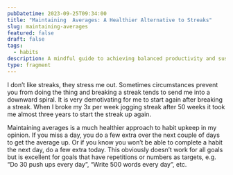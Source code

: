```yaml
---
pubDatetime: 2023-09-25T09:34:00
title: "Maintaining  Averages: A Healthier Alternative to Streaks"
slug: maintaining-averages
featured: false
draft: false
tags:
  - habits
description: A mindful guide to achieving balanced productivity and sustained well-being.
type: fragment
---
```

I don’t like streaks, they stress me out. Sometimes circumstances prevent you from doing the thing and breaking a streak tends to send me into a downward spiral. It is very demotivating for me to start again after breaking a streak. When I broke my 3x per week jogging streak after 50 weeks it took me almost three years to start the streak up again.

Maintaining averages is a much healthier approach to habit upkeep in my opinion. If you miss a day, you do a few extra over the next couple of days to get the average up. Or if you know you won’t be able to complete a habit the next day, do a few extra today. This obviously doesn’t work for all goals but is excellent for goals that have repetitions or numbers as targets, e.g. “Do 30 push ups every day”, “Write 500 words every day”, etc.